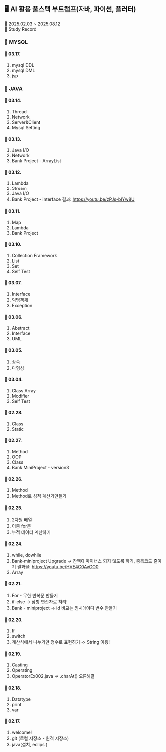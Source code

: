 ##  🖥 AI 활용 풀스택 부트캠프(자바, 파이썬, 플러터) 
📅 2025.02.03 ~ 2025.08.12  
📝 Study Record 

### 🎯  MYSQL
#### 📆 03.17.
1. mysql DDL
2. mysql DML
3. jsp 

### 🎯 JAVA

#### 📆 03.14.
1. Thread
2. Network
3. Server&Client
4. Mysql Setting

#### 📆 03.13.
1. Java I/O
2. Network
3. Bank Project - ArrayList

#### 📆 03.12.
1. Lambda
2. Stream
3. Java I/O
4. Bank Project - interface
   결과: https://youtu.be/zPJs-blYw8U

#### 📆 03.11.
1. Map
2. Lambda
3. Bank Project

#### 📆 03.10.
1. Collection Framework
2. List
3. Set
4. Self Test

#### 📆 03.07.
1. Interface
2. 익명객체
3. Exception

#### 📆 03.06.
1. Abstract
2. Interface
3. UML

#### 📆 03.05.
1. 상속
2. 다형성

#### 📆 03.04.
1. Class Array
2. Modifier
3. Self Test

#### 📆 02.28.
1. Class
2. Static

#### 📆 02.27.
1. Method
2. OOP
3. Class
4. Bank MiniProject - version3

#### 📆 02.26.
1. Method
2. Method로 성적 계산기만들기

#### 📆 02.25.
1. 2차원 배열
2. 이중 for문
3. 누적 데이터 계산하기

#### 📆 02.24.
1. while, dowhile
2. Bank-miniproject Upgrade -> 잔액이 마이너스 되지 않도록 하기, 중복코드 줄이기
      결과물: https://youtu.be/HVE4COAvGO0
4. Array

#### 📆 02.21.
1. For - 무한 반복문 만들기
2. if-else -> 삼항 연산자로 처리!
4. Bank - miniproject -> id 비교는 임시아이디 변수 만들기

#### 📆 02.20.
1. If
2. switch
3. 계산식에서 나누기만 정수로 표현하기 -> String 이용!

#### 📆 02.19.
1. Casting
2. Operating
3. OperatorEx002.java => .charAt() 오류해결 

#### 📆 02.18.
1. Datatype
2. print
3. var

#### 📆 02.17.
1. welcome!
2. git (로컬 저장소 - 원격 저장소)
3. java(설치, eclips )
